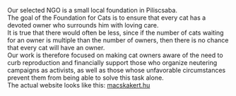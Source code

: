 Our selected NGO is a small local foundation in Piliscsaba.  
The goal of the Foundation for Cats is to ensure that every cat has a devoted owner who surrounds him with loving care.  
It is true that there would often be less, since if the number of cats waiting for an owner is multiple than the number of owners, then there is no chance that every cat will have an owner.  
Our work is therefore focused on making cat owners aware of the need to curb reproduction and financially support those who organize neutering campaigns as activists, as well as those whose unfavorable circumstances prevent them from being able to solve this task alone.  
The actual website looks like this: [macskakert.hu](www.macskakert.hu)
